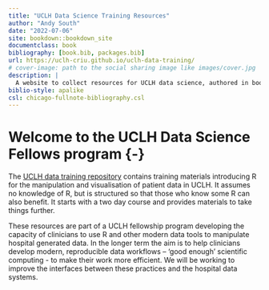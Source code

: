 ```yaml
--- 
title: "UCLH Data Science Training Resources"
author: "Andy South"
date: "2022-07-06"
site: bookdown::bookdown_site
documentclass: book
bibliography: [book.bib, packages.bib]
url: https://uclh-criu.github.io/uclh-data-training/
# cover-image: path to the social sharing image like images/cover.jpg
description: |
  A website to collect resources for UCLH data science, authored in bookdown.
biblio-style: apalike
csl: chicago-fullnote-bibliography.csl
---
```


# Welcome to the UCLH Data Science Fellows program {-}

The [UCLH data training repository](https://github.com/uclh-criu/uclh-data-training) contains training materials introducing R for the manipulation and visualisation of patient data in UCLH. It assumes no knowledge of R, but is structured so that those who know some R can also benefit. It starts with a two day course and provides materials to take things further. 

These resources are part of a UCLH fellowship program developing the capacity of clinicians to use R and other modern data tools to manipulate hospital generated data. In the longer term the aim is to help clinicians develop modern, reproducible data workflows – ‘good enough’ scientific computing - to make their work more efficient. We will be working to improve the interfaces between these practices and the hospital data systems.



   






